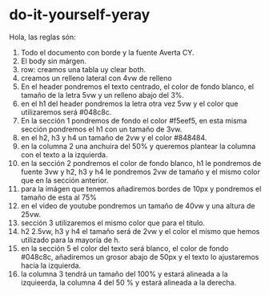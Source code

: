 # do-it-yourself-yeray
Hola, las reglas són: 
1. Todo el documento con borde y la fuente Averta CY.
2. El body sin márgen.
3. row: creamos una tabla uy clear both.
4. creamos un relleno lateral con 4vw de relleno
5. En el header pondremos el texto centrado, el color de fondo blanco, el tamaño de la letra 5vw y un relleno abajo del 3%.
6. en el h1 del header pondremos la letra otra vez 5vw y el color que utilizaremos será #048c8c.
7. En la sección 1 pondremos de fondo el color #f5eef5, en esta misma sección pondremos el h1 con un tamaño de 3vw.
8. en el h2, h3 y h4 un tamaño de 2vw y el color #848484.
9. en la columna 2 una anchuira del 50% y queremos plantear la columna con el texto a la izquierda.
10. en la sección 2 pondremos el color de fondo blanco, h1 le pondremos de fuente 3vw y h2, h3 y h4 le pondremos 2vw de tamaño y el mismo color que en la sección anterior.
11. para la imágen que tenemos añadiremos bordes de 10px y pondremos el tamaño de esta al 75%
12. en el video de youtube pondremos un tamaño de 40vw y una altura de 25vw.
13. sección 3 utilizaremos el mismo color que para el título.
14. h2 2.5vw, h3 y h4 el tamaño será de 2vw y el color el mismo que hemos utilizado para la mayoría de h.
15. en la sección 5 el color del texto será blanco, el color de fondo #048c8c, añadiremos un grosor abajo de 50px y el texto lo ajustaremos hacia la izquierda.
16. la columna 3 tendrá un tamaño del 100% y estará alineada a la izquieerda, la columna 4 del 50 % y estará alineada a la derecha.
